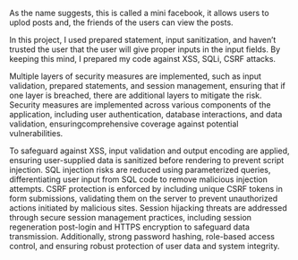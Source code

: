 As the name suggests, this is called a mini facebook, it allows users to uplod posts and, the friends of the users can view the posts.  

In this project, I used prepared statement, input sanitization, and haven’t trusted the user that the user will give proper inputs in 
the input fields. By keeping this mind, I prepared my code against XSS, SQLi, CSRF attacks. 

Multiple layers of security measures are implemented, such as input validation, prepared statements, and session management, ensuring 
that if one layer is breached, there are  additional layers to mitigate the risk.  Security measures are implemented across various 
components of the application, including user authentication, database interactions, and data validation, ensuringcomprehensive 
coverage against potential vulnerabilities.

To safeguard against XSS, input validation and output encoding are applied, ensuring user-supplied data is sanitized before rendering 
to prevent script injection. SQL injection risks are reduced using parameterized queries, differentiating user input from SQL code to 
remove malicious injection attempts. CSRF protection is enforced by including unique CSRF tokens in form submissions, validating them 
on the server to prevent unauthorized actions initiated by malicious sites. Session hijacking threats are addressed through secure 
session management practices, including session regeneration post-login and HTTPS encryption to safeguard data transmission. 
Additionally, strong password hashing, role-based access control, and ensuring robust protection of user data and system integrity.

